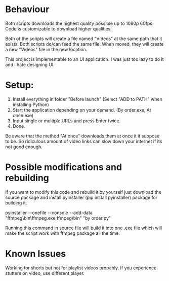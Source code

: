 # Behaviour
Both scripts downloads the highest quality possible up to 1080p 60fps. Code is customizable to download higher qualities.

Both of the scripts will create a file named "Videos" at the same path that it exists. Both scripts do/can feed the same file. When moved, they will create a new "Videos" file in the new location. 

This project is implementable to an UI application. I was just too lazy to do it and i hate designing UI.


# Setup:
1. Install everything in folder "Before launch" (Select "ADD to PATH" when installing Python)
2. Start the application depending on your demand. (By order.exe, At once.exe)
3. Input single or multiple URLs and press Enter twice.
4. Done.

Be aware that the method "At once" downloads them at once it it suppose to be. So ridiculous amount of video links can slow down your internet if its not good enough.

# Possible modifications and rebuilding

If you want to modify this code and rebuild it by yourself just download the source package and install pyinstaller (pip install pyinstaller) package for building it.

pyinstaller --onefile --console --add-data "ffmpeg\\bin\\ffmpeg.exe;ffmpeg\\bin" "by order.py"

Running this command in source file will build it into one .exe file which will make the script work with ffmpeg package all the time.

# Known Issues
Working for shorts but not for playlist videos propably.
If you experience stutters on video, use different player.
